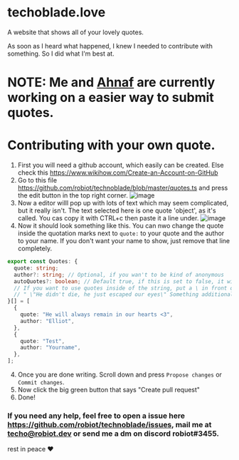 # techoblade.love

A website that shows all of your lovely quotes.

As soon as I heard what happened, I knew I needed to contribute with something. So I did what I'm best at.

# NOTE: Me and [Ahnaf](https://github.com/ahnaf-zamil) are currently working on a easier way to submit quotes. 
# Contributing with your own quote.
1. First you will need a github account, which easily can be created. Else check this https://www.wikihow.com/Create-an-Account-on-GitHub
2. Go to this file https://github.com/robiot/technoblade/blob/master/quotes.ts and press the edit button in the top right corner. 
![image](https://user-images.githubusercontent.com/68228472/176874212-4514d16a-a19f-4d56-b507-7b2dd42ba9e4.png)
3. Now a editor willl pop up with lots of text which may seem complicated, but it really isn't. The text selected here is one quote 'object', as it's called. You cas copy it with CTRL+c then paste it a line under.
![image](https://user-images.githubusercontent.com/68228472/176874506-122f6219-2cc9-4a83-b343-729f1bc5b8ef.png)
4. Now it should look something like this. You can nwo change the quote inside the quotation marks next to `quote:` to your quote and the author to your name. If you don't want your name to show, just remove that line completely.
```ts
export const Quotes: {
  quote: string;
  author?: string; // Optional, if you wan't to be kind of anonymous
  autoQuotes?: boolean; // Default true, if this is set to false, it will not put the text inside of quotes.
  // If you want to use quotes inside of the string, put a \ in front of it. Example:
  // " \"He didn't die, he just escaped our eyes\" Something additional"
}[] = [
  {
    quote: "He will always remain in our hearts <3",
    author: "Elliot",
  },
  {
    quote: "Test",
    author: "Yourname",
  },
];
```
4. Once you are done writing. Scroll down and press `Propose changes` or `Commit changes`. 
5. Now click the big green button that says "Create pull request"
6. Done!

### If you need any help, feel free to open a issue here https://github.com/robiot/technoblade/issues, mail me at techo@robiot.dev or send me a dm on discord robiot#3455.

rest in peace ❤️
